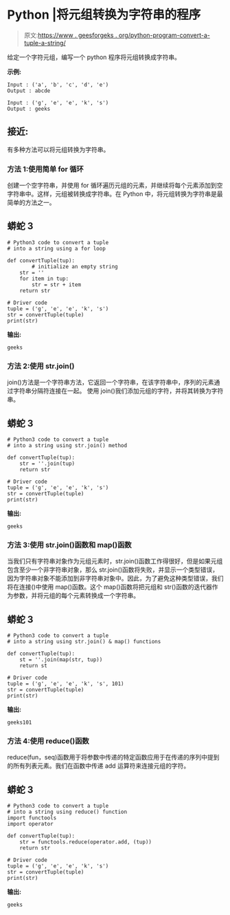 # Python |将元组转换为字符串的程序

> 原文:[https://www . geesforgeks . org/python-program-convert-a-tuple-a-string/](https://www.geeksforgeeks.org/python-program-to-convert-a-tuple-to-a-string/)

给定一个字符元组，编写一个 python 程序将元组转换成字符串。

**示例:**

```
Input : ('a', 'b', 'c', 'd', 'e')
Output : abcde

Input : ('g', 'e', 'e', 'k', 's')
Output : geeks
```

## **接近:**

有多种方法可以将元组转换为字符串。

### **方法 1:使用简单 for 循环**

创建一个空字符串，并使用 for 循环遍历元组的元素，并继续将每个元素添加到空字符串中。这样，元组被转换成字符串。在 Python 中，将元组转换为字符串是最简单的方法之一。

## 蟒蛇 3

```
# Python3 code to convert a tuple
# into a string using a for loop

def convertTuple(tup):
        # initialize an empty string
    str = ''
    for item in tup:
        str = str + item
    return str

# Driver code
tuple = ('g', 'e', 'e', 'k', 's')
str = convertTuple(tuple)
print(str)
```

**输出:**

```
geeks
```

### **方法 2:使用 str.join()**

join()方法是一个字符串方法，它返回一个字符串，在该字符串中，序列的元素通过字符串分隔符连接在一起。
使用 join()我们添加元组的字符，并将其转换为字符串。

## 蟒蛇 3

```
# Python3 code to convert a tuple
# into a string using str.join() method

def convertTuple(tup):
    str = ''.join(tup)
    return str

# Driver code
tuple = ('g', 'e', 'e', 'k', 's')
str = convertTuple(tuple)
print(str)
```

**输出:**

```
geeks
```

### 方法 3:使用 str.join()函数和 map()函数

当我们只有字符串对象作为元组元素时，str.join()函数工作得很好，但是如果元组包含至少一个非字符串对象，那么 str.join()函数将失败，并显示一个类型错误，因为字符串对象不能添加到非字符串对象中。因此，为了避免这种类型错误，我们将在连接()中使用 map()函数。这个 map()函数将把元组和 str()函数的迭代器作为参数，并将元组的每个元素转换成一个字符串。

## 蟒蛇 3

```
# Python3 code to convert a tuple
# into a string using str.join() & map() functions

def convertTuple(tup):
    st = ''.join(map(str, tup))
    return st

# Driver code
tuple = ('g', 'e', 'e', 'k', 's', 101)
str = convertTuple(tuple)
print(str)
```

**输出:**

```
geeks101
```

### **方法 4:使用 reduce()函数**

reduce(fun，seq)函数用于将参数中传递的特定函数应用于在传递的序列中提到的所有列表元素。我们在函数中传递 add 运算符来连接元组的字符。

## 蟒蛇 3

```
# Python3 code to convert a tuple
# into a string using reduce() function
import functools
import operator

def convertTuple(tup):
    str = functools.reduce(operator.add, (tup))
    return str

# Driver code
tuple = ('g', 'e', 'e', 'k', 's')
str = convertTuple(tuple)
print(str)
```

**输出:**

```
geeks
```